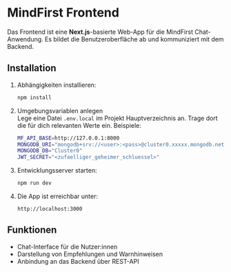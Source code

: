# MindFirst Frontend

Das Frontend ist eine **Next.js**-basierte Web-App für die MindFirst Chat-Anwendung. Es bildet die Benutzeroberfläche ab und kommuniziert mit dem Backend.

## Installation

1. Abhängigkeiten installieren:
   ```bash
   npm install
   ```
2. Umgebungsvariablen anlegen  
   Lege eine Datei `.env.local` im Projekt Hauptverzeichnis an. Trage dort die für dich relevanten Werte ein. Beispiele:

   ```bash
   MF_API_BASE=http://127.0.0.1:8000
   MONGODB_URI="mongodb+srv://<user>:<pass>@cluster0.xxxxx.mongodb.net/?retryWrites=true&w=majority&appName=Cluster0"
   MONGODB_DB="Cluster0"
   JWT_SECRET="<zufaelliger_geheimer_schluessel>"
   ```
3. Entwicklungsserver starten:
   ```bash
   npm run dev
   ```
4. Die App ist erreichbar unter:
   ```
   http://localhost:3000
   ```

## Funktionen

- Chat-Interface für die Nutzer:innen
- Darstellung von Empfehlungen und Warnhinweisen
- Anbindung an das Backend über REST-API
